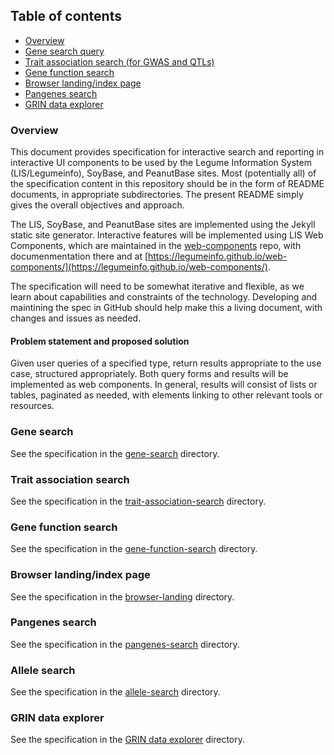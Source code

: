 ## Table of contents
 - [Overview](#overview)<br>
 - [Gene search query](#gene-search)<br>
 - [Trait association search (for GWAS and QTLs)](#trait-association-search)<br>
 - [Gene function search](#gene-function-search)<br>
 - [Browser landing/index page](#browser-landing)<br>
 - [Pangenes search](#pangenes-search)<br>
 - [GRIN data explorer](#grin-data)<br>

### Overview  <a name="overview"/>

This document provides specification for interactive search and reporting in interactive UI components to be used by the Legume Information System (LIS/Legumeinfo), SoyBase, and PeanutBase sites. Most (potentially all) of the specification content in this repository should be in the form of README documents, in appropriate subdirectories. The present README simply gives the overall objectives and approach.

The LIS, SoyBase, and PeanutBase sites are implemented using the Jekyll static site generator. Interactive features will be implemented using LIS Web Components, which are maintained in the [web-components](https://github.com/legumeinfo/web-components) repo, with documenmentation there and at [https://legumeinfo.github.io/web-components/](https://legumeinfo.github.io/web-components/). 

The specification will need to be somewhat iterative and flexible, as we learn about capabilities and constraints of the technology. Developing and maintining the spec in GitHub should help make this a living document, with changes and issues as needed.

#### Problem statement and proposed solution
Given user queries of a specified type, return results appropriate to the use case, structured appropriately. Both query forms and results will be implemented as web components. In general, results will consist of lists or tables, paginated as needed, with elements linking to other relevant tools or resources.

### Gene search <a name="gene-search"/>
See the specification in the [gene-search](gene-search/) directory.

### Trait association search <a name="trait-association-search"/>
See the specification in the [trait-association-search](trait-association-search/) directory.

### Gene function search <a name="gene-function-search"/>
See the specification in the [gene-function-search](gene-function-search/) directory.

### Browser landing/index page <a name="browser-landing"/>
See the specification in the [browser-landing](browser-landing/) directory.

### Pangenes search <a name="pangenes-search"/>
See the specification in the [pangenes-search](pangenes-search/) directory.

### Allele search <a name="allele-search"/>
See the specification in the [allele-search](allele-search/) directory.

### GRIN data explorer <a name="grin-data"/>
See the specification in the [GRIN data explorer](grin-data-explorer/) directory.
